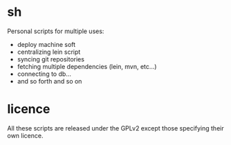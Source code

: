 sh
==

Personal scripts for multiple uses:
- deploy machine soft
- centralizing lein script
- syncing git repositories
- fetching multiple dependencies (lein, mvn, etc...)
- connecting to db...
- and so forth and so on

# licence

All these scripts are released under the GPLv2 except those specifying their own licence.
